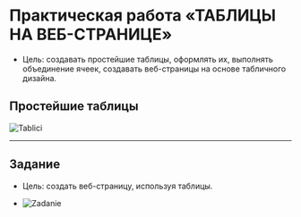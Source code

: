 # Практическая работа  «ТАБЛИЦЫ НА ВЕБ-СТРАНИЦЕ»
* Цель: создавать простейшие таблицы, оформлять их, выполнять объединение ячеек, создавать веб-страницы на основе табличного дизайна.

## Простейшие таблицы 
<p align="left"><image src="/images/Tablici.jpg" alt="Tablici"></p>

***

## Задание
* Цель: создать веб-страницу, используя таблицы.
* <p align="left"><image src="/images/Zadanie.jpg" alt="Zadanie"></p>
